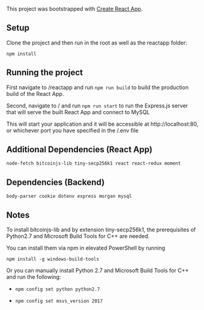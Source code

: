 This project was bootstrapped with [Create React App](https://github.com/facebook/create-react-app).

## Setup

Clone the project and then run in the root as well as the reactapp folder:

`npm install`

## Running the project

First navigate to /reactapp and run 
`npm run build` to build the production build of the React App.

Second, navigate to / and run
`npm run start` to run the Express.js server that will serve the built React App and connect to MySQL

This will start your application and it will be accessible at http://localhost:80, or whichever port you have specified in the /.env file

## Additional Dependencies (React App)

`node-fetch bitcoinjs-lib tiny-secp256k1 react react-redux moment`

## Dependencies (Backend)

`body-parser cookie dotenv express morgan mysql`

## Notes
To install bitcoinjs-lib and by extension tiny-secp256k1, the prerequisites of Python2.7 and Microsoft Build Tools for C++ are needed.

You can install them via npm in elevated PowerShell by running 

`npm install -g windows-build-tools`

Or you can manually install Python 2.7 and Microsoft Build Tools for C++ and run the following:

* `npm config set python python2.7`

* `npm config set msvs_version 2017`